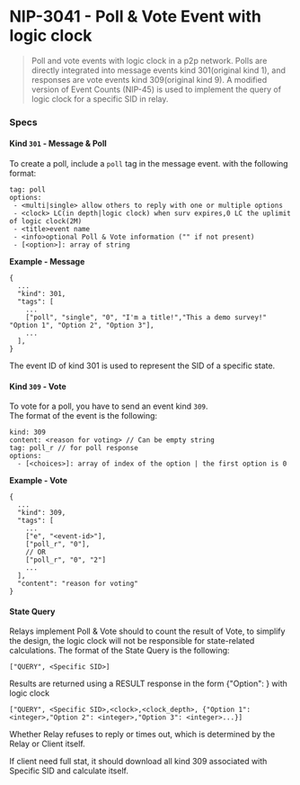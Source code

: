 # NIP-3041 - Poll & Vote Event with logic clock

> Poll and vote events with logic clock in a p2p network. Polls are directly integrated into message events kind 301(original kind 1), and responses are vote events kind 309(original kind 9). A modified version of Event Counts (NIP-45) is used to implement the query of logic clock for a specific SID in relay.



### Specs

#### Kind `301` - Message & Poll

To create a poll, include a `poll` tag in the message event. with the following format:

```
tag: poll
options:
 - <multi|single> allow others to reply with one or multiple options
 - <clock> LC(in depth|logic clock) when surv expires,0 LC the uplimit of logic clock(2M)
 - <title>event name
 - <info>optional Poll & Vote information ("" if not present)
 - [<option>]: array of string
```

**Example - Message**

```
{
  ...
  "kind": 301,
  "tags": [
    ...
    ["poll", "single", "0", "I'm a title!","This a demo survey!" "Option 1", "Option 2", "Option 3"],
    ...
  ],
}
```

The event ID of kind 301 is used to represent the SID of a specific state.

#### Kind `309` - Vote

To vote for a poll, you have to send an event kind `309`.\
The format of the event is the following:

```
kind: 309
content: <reason for voting> // Can be empty string
tag: poll_r // for poll response
options:
  - [<choices>]: array of index of the option | the first option is 0
```

**Example - Vote**

```
{
  ...
  "kind": 309,
  "tags": [
    ...
    ["e", "<event-id>"],
    ["poll_r", "0"],
    // OR
    ["poll_r", "0", "2"]
    ...
  ],
  "content": "reason for voting"
}
```

#### State Query

Relays implement Poll & Vote should to count the result of Vote, to simplify the design, the logic clock will not be responsible for state-related calculations. The format of the State Query is the following:

```
["QUERY", <Specific SID>]
```

Results are returned using a RESULT response in the form {"Option": } with logic clock

```
["QUERY", <Specific SID>,<clock>,<clock_depth>, {"Option 1": <integer>,"Option 2": <integer>,"Option 3": <integer>...}]
```

Whether Relay refuses to reply or times out, which is determined by the Relay or Client itself.

If client need full stat, it should download all kind 309 associated with Specific SID and calculate itself.



